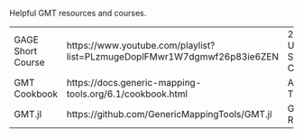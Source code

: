Helpful GMT resources and courses. 

<table style="width:100%">
  <tr>
    <td>GAGE Short Course</td>
    <td>https://www.youtube.com/playlist?list=PLzmugeDoplFMwr1W7dgmwf26p83ie6ZEN</td>
    <td>2019 UNAVCO Short Course</td>
    <td>https://github.com/GenericMappingTools/2019-unavco-course</td>
  </tr>
  <tr>
    <td>GMT Cookbook</td>
    <td>https://docs.generic-mapping-tools.org/6.1/cookbook.html</td>  
    <td>AGU Tutorial</td>
    <td>https://agupubs.onlinelibrary.wiley.com/doi/full/10.1029/2019GC008515</td>
  </tr>
  <tr>
    <td>GMT.jl</td>
    <td>https://github.com/GenericMappingTools/GMT.jl</td>  
    <td>GMT in R</td>
    <td>https://cran.r-project.org/web/packages/gmt/gmt.pdf</td>  
  <td>
</table>
